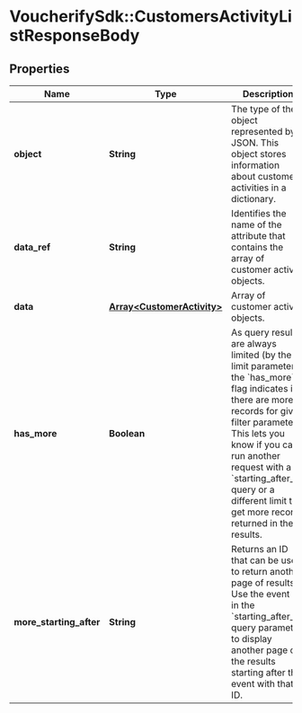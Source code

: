 # VoucherifySdk::CustomersActivityListResponseBody

## Properties

| Name | Type | Description | Notes |
| ---- | ---- | ----------- | ----- |
| **object** | **String** | The type of the object represented by JSON. This object stores information about customer activities in a dictionary. | [optional][default to &#39;list&#39;] |
| **data_ref** | **String** | Identifies the name of the attribute that contains the array of customer activity objects. | [optional][default to &#39;data&#39;] |
| **data** | [**Array&lt;CustomerActivity&gt;**](CustomerActivity.md) | Array of customer activity objects. | [optional] |
| **has_more** | **Boolean** | As query results are always limited (by the limit parameter), the &#x60;has_more&#x60; flag indicates if there are more records for given filter parameters. This lets you know if you can run another request with a &#x60;starting_after_id&#x60; query or a different limit to get more records returned in the results. | [optional] |
| **more_starting_after** | **String** | Returns an ID that can be used to return another page of results. Use the event ID in the &#x60;starting_after_id&#x60; query parameter to display another page of the results starting after the event with that ID. | [optional] |

